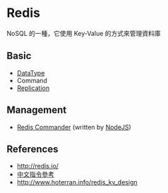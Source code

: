 Redis
=====

NoSQL 的一種，它使用 Key-Value 的方式來管理資料庫

Basic
-----

* [DataType](datatype.md)
* Command
* [Replication](replication.md)

Management
----------

* [Redis Commander](http://joeferner.github.io/redis-commander/) (written by [NodeJS](/pdl/node))

References
----------

* http://redis.io/
* [中文指令參考](http://redis.readthedocs.org/en/latest/index.html)
* http://www.hoterran.info/redis_kv_design

